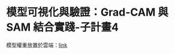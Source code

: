 # 模型可視化與驗證：Grad-CAM 與 SAM 結合實踐-子計畫4

模型權重放置於雲端：[link](https://drive.google.com/drive/folders/1YkOXOF_oqrneEr01s5Xroo5Y1Iew6kmT?usp=sharing)
